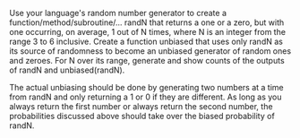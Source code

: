 Use your language's random number generator to create a function/method/subroutine/... randN that returns a one or a zero, but with one occurring, on average, 1 out of N times, where N is an integer from the range 3 to 6 inclusive.
Create a function unbiased that uses only randN as its source of randomness to become an unbiased generator of random ones and zeroes.
For N over its range, generate and show counts of the outputs of randN and unbiased(randN).

The actual unbiasing should be done by generating two numbers at a time from randN and only returning a 1 or 0 if they are different. As long as you always return the first number or always return the second number, the probabilities discussed above should take over the biased probability of randN.


